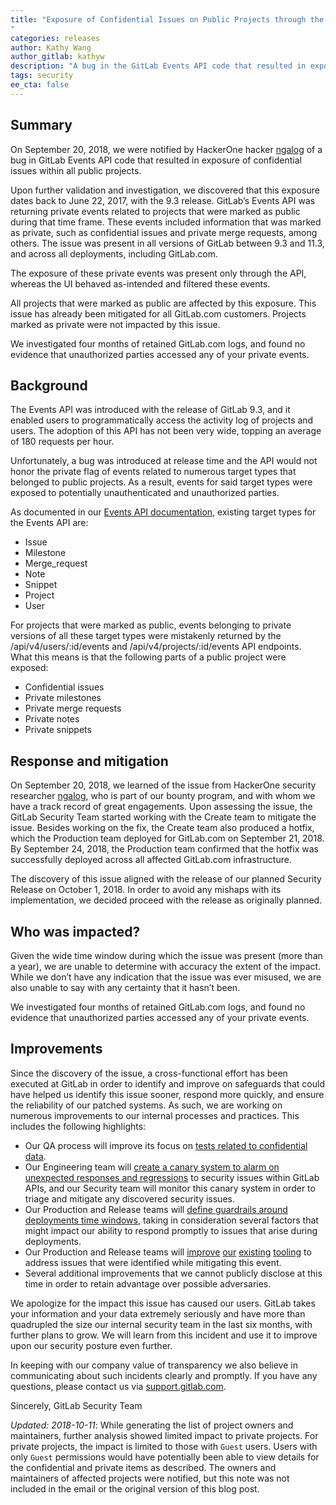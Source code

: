 ```yaml
---
title: "Exposure of Confidential Issues on Public Projects through the Events API
"
categories: releases
author: Kathy Wang
author_gitlab: kathyw
description: "A bug in the GitLab Events API code that resulted in exposure of confidential issues within all public projects was recently identified."
tags: security
ee_cta: false
---
```


## Summary

On September 20, 2018, we were notified by HackerOne hacker [ngalog](https://hackerone.com/ngalog/) of a bug in GitLab Events API code that resulted in exposure of confidential issues within all public projects.

Upon further validation and investigation, we discovered that this exposure dates back to June 22, 2017, with the 9.3 release. GitLab’s Events API was returning private events related to projects that were marked as public during that time frame. These events included information that was marked as private, such as confidential issues and private merge requests, among others. The issue was present in all versions of GitLab between 9.3 and 11.3, and across all deployments, including GitLab.com.

The exposure of these private events was present only through the API, whereas the UI behaved as-intended and filtered these events.

All projects that were marked as public are affected by this exposure. This issue has already been mitigated for all GitLab.com customers. Projects marked as private were not impacted by this issue.

We investigated four months of retained GitLab.com logs, and found no evidence that unauthorized parties accessed any of your private events.

## Background

The Events API was introduced with the release of GitLab 9.3, and it enabled users to programmatically access the activity log of projects and users. The adoption of this API has not been very wide, topping an average of 180 requests per hour.

Unfortunately, a bug was introduced at release time and the API would not honor the private flag of events related to numerous target types that belonged to public projects. As a result, events for said target types were exposed to potentially unauthenticated and unauthorized parties.

As documented in our [Events API documentation](https://docs.gitlab.com/ee/api/events.html#target-types), existing target types for the Events API are:

- Issue
- Milestone
- Merge_request
- Note
- Snippet
- Project
- User

For projects that were marked as public, events belonging to private versions of all these target types were mistakenly returned by the  /api/v4/users/:id/events and /api/v4/projects/:id/events API endpoints. What this means is that the following parts of a public project were exposed:

- Confidential issues
- Private milestones
- Private merge requests
- Private notes
- Private snippets

## Response and mitigation

On September 20, 2018, we learned of the issue from HackerOne security researcher [ngalog](https://hackerone.com/ngalog/), who is part of our bounty program, and with whom we have a track record of great engagements. Upon assessing the issue, the GitLab Security Team started working with the Create team to mitigate the issue. Besides working on the fix, the Create team also produced a hotfix, which the Production team deployed for GitLab.com on September 21, 2018. By September 24, 2018, the Production team confirmed that the hotfix was successfully deployed across all affected GitLab.com infrastructure.

The discovery of this issue aligned with the release of our planned Security Release on October 1, 2018. In order to avoid any mishaps with its implementation, we decided proceed with the release as originally planned.

## Who was impacted?

Given the wide time window during which the issue was present (more than a year), we are unable to determine with accuracy the extent of the impact. While we don’t have any indication that the issue was ever misused, we are also unable to say with any certainty that it hasn’t been.

We investigated four months of retained GitLab.com logs, and found no evidence that unauthorized parties accessed any of your private events.

## Improvements

Since the discovery of the issue, a cross-functional effort has been executed at GitLab in order to identify and improve on safeguards that could have helped us identify this issue sooner, respond more quickly, and ensure the reliability of our patched systems. As such, we are working on numerous improvements to our internal processes and practices. This includes the following highlights:

- Our QA process will improve its focus on [tests related to confidential data](https://gitlab.com/gitlab-com/www-gitlab-com/merge_requests/14935/).
- Our Engineering team will [create a canary system to alarm on unexpected responses and regressions](https://gitlab.com/gitlab-com/security/issues/211) to security issues within GitLab APIs, and our Security team will monitor this canary system in order to triage and mitigate any discovered security issues.
- Our Production and Release teams will [define guardrails around deployments time windows](https://gitlab.com/gitlab-com/gl-infra/infrastructure/issues/5116), taking in consideration several factors that might impact our ability to respond promptly to issues that arise during deployments.
- Our Production and Release teams will [improve](https://gitlab.com/gitlab-com/gl-infra/gitlab-patcher/issues/13) [our](https://gitlab.com/gitlab-com/gl-infra/gitlab-patcher/issues/14) [existing](https://gitlab.com/gitlab-com/gl-infra/gitlab-patcher/issues/15) [tooling](https://gitlab.com/gitlab-com/gl-infra/gitlab-patcher/issues/16) to address issues that were identified while mitigating this event.
- Several additional improvements that we cannot publicly disclose at this time in order to retain advantage over possible adversaries.

We apologize for the impact this issue has caused our users. GitLab takes your information and your data extremely seriously and have more than quadrupled the size our internal security team in the last six months, with further plans to grow. We will learn from this incident and use it to improve upon our security posture even further.

In keeping with our company value of transparency we also believe in communicating about such incidents clearly and promptly. If you have any questions, please contact us via [support.gitlab.com](https://support.gitlab.com/).

Sincerely,
GitLab Security Team

*Updated: 2018-10-11*: While generating the list of project owners and
maintainers, further analysis showed limited impact to private projects. For
private projects, the impact is limited to those with `Guest` users. Users
with only `Guest` permissions would have potentially been able to view
details for the confidential and private items as described. The owners and
maintainers of affected projects were notified, but this note was not
included in the email or the original version of this blog post.
